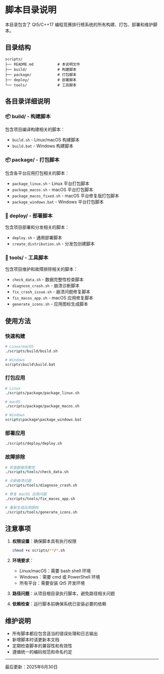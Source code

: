 # 脚本目录说明

本目录包含了 Qt5/C++17 编程竞赛排行榜系统的所有构建、打包、部署和维护脚本。

## 目录结构

```
scripts/
├── README.md           # 本说明文件
├── build/              # 构建脚本
├── package/            # 打包脚本
├── deploy/             # 部署脚本
└── tools/              # 工具脚本
```

## 各目录详细说明

### 📦 build/ - 构建脚本
包含项目编译构建相关的脚本：
- `build.sh` - Linux/macOS 构建脚本
- `build.bat` - Windows 构建脚本

### 📦 package/ - 打包脚本
包含各平台应用打包相关的脚本：
- `package_linux.sh` - Linux 平台打包脚本
- `package_macos.sh` - macOS 平台打包脚本
- `package_macos_fixed.sh` - macOS 平台修复版打包脚本
- `package_windows.bat` - Windows 平台打包脚本

### 🚀 deploy/ - 部署脚本
包含项目部署和分发相关的脚本：
- `deploy.sh` - 通用部署脚本
- `create_distribution.sh` - 分发包创建脚本

### 🔧 tools/ - 工具脚本
包含项目维护和故障排除相关的脚本：
- `check_data.sh` - 数据完整性检查脚本
- `diagnose_crash.sh` - 崩溃诊断脚本
- `fix_crash_issue.sh` - 崩溃问题修复脚本
- `fix_macos_app.sh` - macOS 应用修复脚本
- `generate_icons.sh` - 应用图标生成脚本

## 使用方法

### 快速构建
```bash
# Linux/macOS
./scripts/build/build.sh

# Windows
scripts\build\build.bat
```

### 打包应用
```bash
# Linux
./scripts/package/package_linux.sh

# macOS
./scripts/package/package_macos.sh

# Windows
scripts\package\package_windows.bat
```

### 部署应用
```bash
./scripts/deploy/deploy.sh
```

### 故障排除
```bash
# 检查数据完整性
./scripts/tools/check_data.sh

# 诊断崩溃问题
./scripts/tools/diagnose_crash.sh

# 修复 macOS 应用问题
./scripts/tools/fix_macos_app.sh

# 重新生成应用图标
./scripts/tools/generate_icons.sh
```

## 注意事项

1. **权限设置**：确保脚本具有执行权限
   ```bash
   chmod +x scripts/**/*.sh
   ```

2. **环境要求**：
   - Linux/macOS：需要 bash shell 环境
   - Windows：需要 cmd 或 PowerShell 环境
   - 所有平台：需要安装 Qt5 开发环境

3. **路径问题**：从项目根目录执行脚本，避免路径相关问题

4. **依赖检查**：运行脚本前确保系统已安装必要的依赖

## 维护说明

- 所有脚本都应包含适当的错误处理和日志输出
- 新增脚本时请更新本文档
- 定期检查脚本的兼容性和有效性
- 遵循统一的编码规范和命名约定

---

最后更新：2025年6月30日
